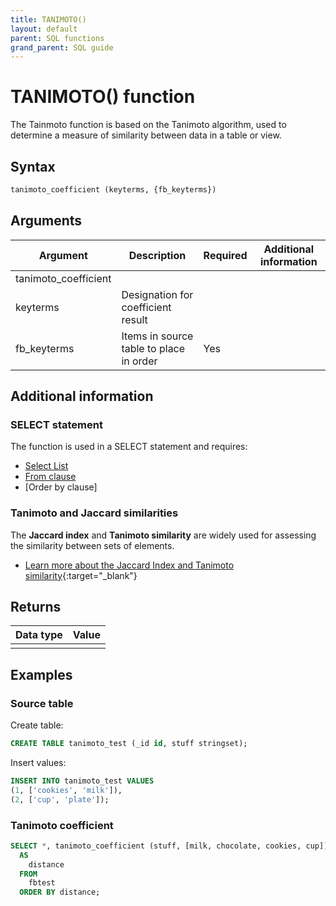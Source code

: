 ```yaml
---
title: TANIMOTO()
layout: default
parent: SQL functions
grand_parent: SQL guide
---
```

# TANIMOTO() function

The Tainmoto function is based on the Tanimoto algorithm, used to determine a measure of similarity between data in a table or view.

## Syntax

```sql
tanimoto_coefficient (keyterms, {fb_keyterms})
```

## Arguments

| Argument | Description | Required | Additional information |
|---|---|---|---|
| tanimoto_coefficient |  |  |  |
| keyterms | Designation for coefficient result |  |  |
| fb_keyterms | Items in source table to place in order | Yes |  |

## Additional information

### SELECT statement

The function is used in a SELECT statement and requires:
* [Select List](/docs/sql-guide/statements/statement-select#select_list-information)
* [From clause](/docs/sql-guide/statements/statement-select/#from_clause-information)
* [Order by clause]

### Tanimoto and Jaccard similarities

The **Jaccard index** and **Tanimoto similarity** are widely used for assessing the similarity between sets of elements.

* [Learn more about the Jaccard Index and Tanimoto similarity](https://www.featurebase.com/blog/tanimoto-similarity-in-featurebase){:target="_blank"}

## Returns

| Data type | Value |
|---|---|
|  |  |

## Examples

### Source table

Create table:
```sql
CREATE TABLE tanimoto_test (_id id, stuff stringset);
```

Insert values:
```sql
INSERT INTO tanimoto_test VALUES
(1, ['cookies', 'milk']),
(2, ['cup', 'plate']);
```

### Tanimoto coefficient

```sql
SELECT *, tanimoto_coefficient (stuff, [milk, chocolate, cookies, cup])
  AS
    distance
  FROM
    fbtest
  ORDER BY distance;
```
